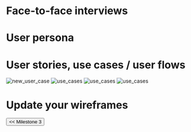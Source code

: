 
# Face-to-face interviews

# User persona

# User stories, use cases / user flows

<img src="/connect.github.io/images/use_cases/new_user_case.png" alt="new_user_case" >
<img src="/connect.github.io/images/use_cases/use_cases.png" alt="use_cases" >
<img src="/connect.github.io/images/use_cases/display_recomandation_tables_flowchart.png" alt="use_cases" >
<img src="/connect.github.io/images/use_cases/edit_profiles_flow.png" alt="use_cases" >

# Update your wireframes

<input type="button" class="button" value="<< Milestone 3" onclick="window.location.href='milestone3.html'" />
